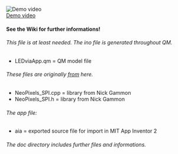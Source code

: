 ![Demo video](https://github.com/orje/LEDviaApp_UNO/blob/master/doc/stuff/LEDviaApp.jpg)  
[Demo video](https://youtu.be/p4o3Cnaa4Ys)

#### See the Wiki for further informations!
###### This file is at least needed. The ino file is generated throughout QM.
* LEDviaApp.qm = QM model file  
###### These files are originally [from](https://github.com/nickgammon/NeoPixels_SPI) here.
* NeoPixels_SPI.cpp = library from Nick Gammon  
* NeoPixels_SPI.h = library from Nick Gammon  
###### The app file:
* aia = exported source file for import in MIT App Inventor 2

###### The doc directory includes further files and informations.
